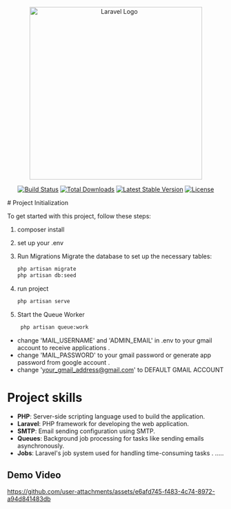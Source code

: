 <p align="center"><a href="https://laravel.com" target="_blank"><img src="https://raw.githubusercontent.com/laravel/art/master/logo-lockup/5%20SVG/2%20CMYK/1%20Full%20Color/laravel-logolockup-cmyk-red.svg" width="400" alt="Laravel Logo"></a></p>

<p align="center">
<a href="https://github.com/laravel/framework/actions"><img src="https://github.com/laravel/framework/workflows/tests/badge.svg" alt="Build Status"></a>
<a href="https://packagist.org/packages/laravel/framework"><img src="https://img.shields.io/packagist/dt/laravel/framework" alt="Total Downloads"></a>
<a href="https://packagist.org/packages/laravel/framework"><img src="https://img.shields.io/packagist/v/laravel/framework" alt="Latest Stable Version"></a>
<a href="https://packagist.org/packages/laravel/framework"><img src="https://img.shields.io/packagist/l/laravel/framework" alt="License"></a>
</p>
# Project Initialization

To get started with this project, follow these steps:
1. composer install

2. set up your .env 

3. Run Migrations
   Migrate the database to set up the necessary tables:
   ```bash
   php artisan migrate
   php artisan db:seed

4. run project 
   ```bash 
   php artisan serve

5. Start the Queue Worker
   ```bash
    php artisan queue:work
 - change 'MAIL_USERNAME' and 'ADMIN_EMAIL' in .env to your gmail account to receive applications .
 - change 'MAIL_PASSWORD' to your gmail password or generate app password from google account .
 - change 'your_gmail_address@gmail.com' to DEFAULT GMAIL ACCOUNT 

 # Project skills 
- **PHP**: Server-side scripting language used to build the application.
- **Laravel**: PHP framework for developing the web application.
- **SMTP**: Email sending configuration using SMTP.
- **Queues**: Background job processing for tasks like sending emails asynchronously.
- **Jobs**: Laravel's job system used for handling time-consuming tasks .
.....
## Demo Video
https://github.com/user-attachments/assets/e6afd745-f483-4c74-8972-a94d841483db

